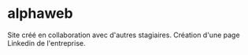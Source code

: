 # alphaweb

Site créé en collaboration avec d'autres stagiaires.
Création d'une page Linkedin de l'entreprise.
